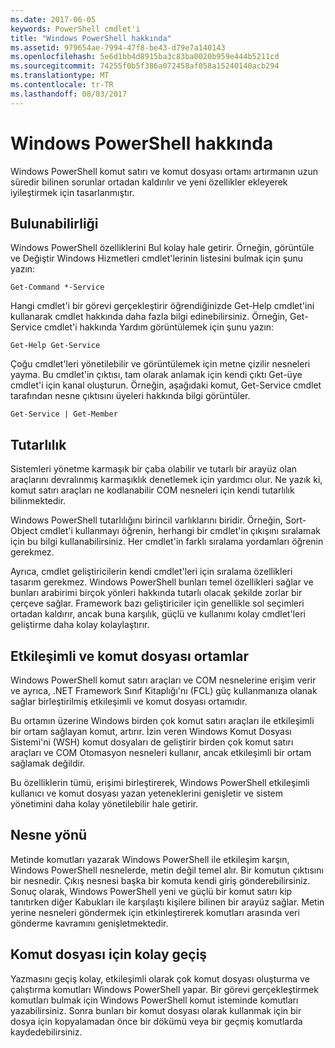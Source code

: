 ```yaml
---
ms.date: 2017-06-05
keywords: PowerShell cmdlet'i
title: "Windows PowerShell hakkında"
ms.assetid: 979654ae-7994-47f8-be43-d79e7a140143
ms.openlocfilehash: 5e6d1bb4d8915ba3c83ba0020b959e444b5211cd
ms.sourcegitcommit: 74255f0b5f386a072458af058a15240140acb294
ms.translationtype: MT
ms.contentlocale: tr-TR
ms.lasthandoff: 08/03/2017
---
```

# <a name="about-windows-powershell"></a>Windows PowerShell hakkında
Windows PowerShell komut satırı ve komut dosyası ortamı artırmanın uzun süredir bilinen sorunlar ortadan kaldırılır ve yeni özellikler ekleyerek iyileştirmek için tasarlanmıştır.

## <a name="discoverability"></a>Bulunabilirliği
Windows PowerShell özelliklerini Bul kolay hale getirir. Örneğin, görüntüle ve Değiştir Windows Hizmetleri cmdlet'lerinin listesini bulmak için şunu yazın:

```
Get-Command *-Service
```

Hangi cmdlet'i bir görevi gerçekleştirir öğrendiğinizde Get-Help cmdlet'ini kullanarak cmdlet hakkında daha fazla bilgi edinebilirsiniz. Örneğin, Get-Service cmdlet'i hakkında Yardım görüntülemek için şunu yazın:

```
Get-Help Get-Service
```
Çoğu cmdlet'leri yönetilebilir ve görüntülemek için metne çizilir nesneleri yayma. Bu cmdlet'in çıktısı, tam olarak anlamak için kendi çıktı Get-üye cmdlet'i için kanal oluşturun. Örneğin, aşağıdaki komut, Get-Service cmdlet tarafından nesne çıktısını üyeleri hakkında bilgi görüntüler.

```
Get-Service | Get-Member
```

## <a name="consistency"></a>Tutarlılık
Sistemleri yönetme karmaşık bir çaba olabilir ve tutarlı bir arayüz olan araçlarını devralınmış karmaşıklık denetlemek için yardımcı olur. Ne yazık ki, komut satırı araçları ne kodlanabilir COM nesneleri için kendi tutarlılık bilinmektedir.

Windows PowerShell tutarlılığını birincil varlıklarını biridir. Örneğin, Sort-Object cmdlet'i kullanmayı öğrenin, herhangi bir cmdlet'in çıkışını sıralamak için bu bilgi kullanabilirsiniz. Her cmdlet'in farklı sıralama yordamları öğrenin gerekmez.

Ayrıca, cmdlet geliştiricilerin kendi cmdlet'leri için sıralama özellikleri tasarım gerekmez. Windows PowerShell bunları temel özellikleri sağlar ve bunları arabirimi birçok yönleri hakkında tutarlı olacak şekilde zorlar bir çerçeve sağlar. Framework bazı geliştiriciler için genellikle sol seçimleri ortadan kaldırır, ancak buna karşılık, güçlü ve kullanımı kolay cmdlet'leri geliştirme daha kolay kolaylaştırır.

## <a name="interactive-and-scripting-environments"></a>Etkileşimli ve komut dosyası ortamlar
Windows PowerShell komut satırı araçları ve COM nesnelerine erişim verir ve ayrıca, .NET Framework Sınıf Kitaplığı'nı (FCL) güç kullanmanıza olanak sağlar birleştirilmiş etkileşimli ve komut dosyası ortamıdır.

Bu ortamın üzerine Windows birden çok komut satırı araçları ile etkileşimli bir ortam sağlayan komut, artırır. İzin veren Windows Komut Dosyası Sistemi'ni (WSH) komut dosyaları de geliştirir birden çok komut satırı araçları ve COM Otomasyon nesneleri kullanır, ancak etkileşimli bir ortam sağlamak değildir.

Bu özelliklerin tümü, erişimi birleştirerek, Windows PowerShell etkileşimli kullanıcı ve komut dosyası yazan yeteneklerini genişletir ve sistem yönetimini daha kolay yönetilebilir hale getirir.

## <a name="object-orientation"></a>Nesne yönü
Metinde komutları yazarak Windows PowerShell ile etkileşim karşın, Windows PowerShell nesnelerde, metin değil temel alır. Bir komutun çıktısını bir nesnedir. Çıkış nesnesi başka bir komuta kendi giriş gönderebilirsiniz. Sonuç olarak, Windows PowerShell yeni ve güçlü bir komut satırı kip tanıtırken diğer Kabukları ile karşılaştı kişilere bilinen bir arayüz sağlar. Metin yerine nesneleri göndermek için etkinleştirerek komutları arasında veri gönderme kavramını genişletmektedir.

## <a name="easy-transition-to-scripting"></a>Komut dosyası için kolay geçiş
Yazmasını geçiş kolay, etkileşimli olarak çok komut dosyası oluşturma ve çalıştırma komutları Windows PowerShell yapar. Bir görevi gerçekleştirmek komutları bulmak için Windows PowerShell komut isteminde komutları yazabilirsiniz. Sonra bunları bir komut dosyası olarak kullanmak için bir dosya için kopyalamadan önce bir dökümü veya bir geçmiş komutlarda kaydedebilirsiniz.

